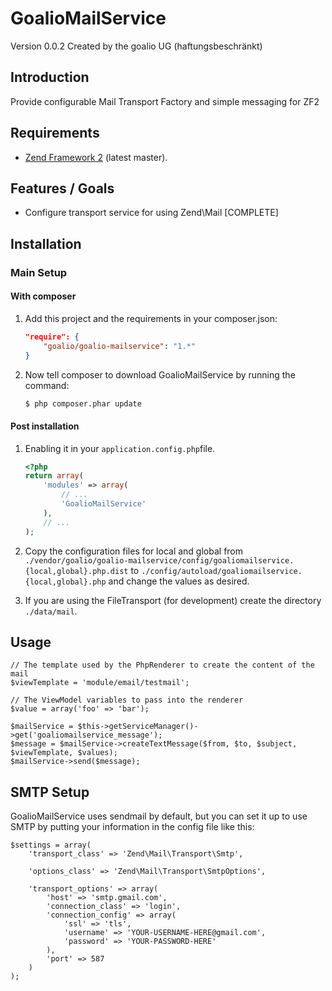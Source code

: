 GoalioMailService
================

Version 0.0.2 Created by the goalio UG (haftungsbeschränkt)

Introduction
------------

Provide configurable Mail Transport Factory  and simple messaging for ZF2

Requirements
------------

* [Zend Framework 2](https://github.com/zendframework/zf2) (latest master).

Features / Goals
----------------

* Configure transport service for using Zend\Mail [COMPLETE]

Installation
------------

### Main Setup

#### With composer

1. Add this project and the requirements in your composer.json:

    ```json
    "require": {
        "goalio/goalio-mailservice": "1.*"
    }
    ```

2. Now tell composer to download GoalioMailService by running the command:

    ```bash
    $ php composer.phar update
    ```

#### Post installation

1. Enabling it in your `application.config.php`file.

    ```php
    <?php
    return array(
        'modules' => array(
            // ...
            'GoalioMailService'
        ),
        // ...
    );
    ```
2. Copy the configuration files for local and global from
`./vendor/goalio/goalio-mailservice/config/goaliomailservice.{local,global}.php.dist` to
`./config/autoload/goaliomailservice.{local,global}.php` and change the values as desired.

3. If you are using the FileTransport (for development) create the directory `./data/mail`.

Usage
-----

	// The template used by the PhpRenderer to create the content of the mail
	$viewTemplate = 'module/email/testmail';

	// The ViewModel variables to pass into the renderer
	$value = array('foo' => 'bar');

	$mailService = $this->getServiceManager()->get('goaliomailservice_message');
	$message = $mailService->createTextMessage($from, $to, $subject, $viewTemplate, $values);
	$mailService->send($message);

SMTP Setup
----------

GoalioMailService uses sendmail by default, but you can set it up to use SMTP by putting your information in the config file like this:

    $settings = array(
        'transport_class' => 'Zend\Mail\Transport\Smtp',

        'options_class' => 'Zend\Mail\Transport\SmtpOptions',

        'transport_options' => array(
            'host' => 'smtp.gmail.com',
            'connection_class' => 'login',
            'connection_config' => array(
                'ssl' => 'tls',
                'username' => 'YOUR-USERNAME-HERE@gmail.com',
                'password' => 'YOUR-PASSWORD-HERE'
            ),
            'port' => 587
        )
    );
